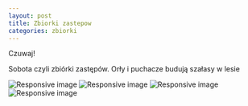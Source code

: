 ```yaml
---
layout: post
title: Zbiorki zastepow
categories: zbiorki
---
```

<div class="col-md-8 blog-main">
    <div class="blog-post">
        <p>Czuwaj!</p>
        <p>Sobota czyli zbiórki zastępów. Orły i puchacze budują szałasy w lesie </p>
        <img src="{{site.baseurl}}/assets/images/zbiorka08_10_1.jpg" class="img-fluid" alt="Responsive image">
        <img src="{{site.baseurl}}/assets/images/zbiorka08_10_2.jpg" class="img-fluid" alt="Responsive image">
        <img src="{{site.baseurl}}/assets/images/zbiorka08_10_3.jpg" class="img-fluid" alt="Responsive image">
        <img src="{{site.baseurl}}/assets/images/zbiorka08_10_4.jpg" class="img-fluid" alt="Responsive image">
    </div>